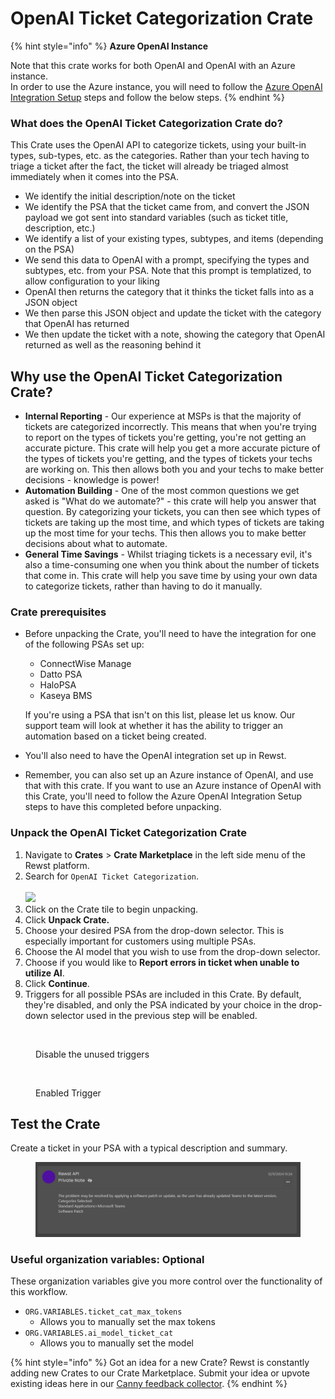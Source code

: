 # OpenAI Ticket Categorization Crate

{% hint style="info" %}
**Azure OpenAI Instance**

Note that this crate works for both OpenAI and OpenAI with an Azure instance.\
In order to use the Azure instance, you will need to follow the [Azure OpenAI Integration Setup](../../configuration/integrations/integration-guides/ai/openai/azure-openai-integration-setup.md) steps and follow the below steps.
{% endhint %}

### What does the OpenAI Ticket Categorization Crate do?

This Crate uses the OpenAI API to categorize tickets, using your built-in types, sub-types, etc. as the categories. Rather than your tech having to triage a ticket after the fact, the ticket will already be triaged almost immediately when it comes into the PSA.

* We identify the initial description/note on the ticket
* We identify the PSA that the ticket came from, and convert the JSON payload we got sent into standard variables (such as ticket title, description, etc.)
* We identify a list of your existing types, subtypes, and items (depending on the PSA)
* We send this data to OpenAI with a prompt, specifying the types and subtypes, etc. from your PSA. Note that this prompt is templatized, to allow configuration to your liking
* OpenAI then returns the category that it thinks the ticket falls into as a JSON object
* We then parse this JSON object and update the ticket with the category that OpenAI has returned
* We then update the ticket with a note, showing the category that OpenAI returned as well as the reasoning behind it

## Why use the OpenAI Ticket Categorization Crate?&#x20;

* **Internal Reporting** - Our experience at MSPs is that the majority of tickets are categorized incorrectly. This means that when you're trying to report on the types of tickets you're getting, you're not getting an accurate picture. This crate will help you get a more accurate picture of the types of tickets you're getting, and the types of tickets your techs are working on. This then allows both you and your techs to make better decisions - knowledge is power!
* **Automation Building** - One of the most common questions we get asked is "What do we automate?" - this crate will help you answer that question. By categorizing your tickets, you can then see which types of tickets are taking up the most time, and which types of tickets are taking up the most time for your techs. This then allows you to make better decisions about what to automate.
* **General Time Savings** - Whilst triaging tickets is a necessary evil, it's also a time-consuming one when you think about the number of tickets that come in. This crate will help you save time by using your own data to categorize tickets, rather than having to do it manually.

### Crate prerequisites

*   Before unpacking the Crate, you'll need to have the integration for one of the following PSAs set up:

    * ConnectWise Manage
    * Datto PSA
    * HaloPSA
    * Kaseya BMS

    If you're using a PSA that isn't on this list, please let us know. Our support team will look at whether it has the ability to trigger an automation based on a ticket being created.
* You'll also need to have the OpenAI integration set up in Rewst.
* Remember, you can also set up an Azure instance of OpenAI, and use that with this crate. If you want to use an Azure instance of OpenAI with this Crate, you'll need to follow the Azure OpenAI Integration Setup steps to have this completed before unpacking.

### Unpack the OpenAI Ticket Categorization Crate

1. Navigate to **Crates** > **Crate Marketplace** in the left side menu of the Rewst platform.
2. Search for `OpenAI Ticket Categorization`.\
   \
   ![](<../../../.gitbook/assets/Screenshot 2025-05-12 at 3.42.48 PM.png>)
3. Click on the Crate tile to begin unpacking.
4. Click **Unpack Crate.**
5. Choose your desired PSA from the drop-down selector. This is especially important for customers using multiple PSAs.&#x20;
6. Choose the AI model that you wish to use from the drop-down selector.&#x20;
7. Choose if you would like to **Report errors in ticket when unable to utilize AI**.
8. Click **Continue**.
9. Triggers for all possible PSAs are included in this Crate. By default, they're disabled, and only the PSA indicated by your choice in the drop-down selector used in the previous step will be enabled.

<figure><img src="../../../.gitbook/assets/DisabledTriggers.png" alt=""><figcaption><p>Disable the unused triggers</p></figcaption></figure>

<figure><img src="../../../.gitbook/assets/Enabledtriggers.png" alt=""><figcaption><p>Enabled Trigger</p></figcaption></figure>

## Test the Crate

Create a ticket in your PSA with a typical description and summary.

<figure><img src="../../../.gitbook/assets/HaloPSANote.png" alt=""><figcaption></figcaption></figure>

### Useful organization variables: Optional

These organization variables give you more control over the functionality of this workflow.

* `ORG.VARIABLES.ticket_cat_max_tokens`
  * Allows you to manually set the max tokens
* `ORG.VARIABLES.ai_model_ticket_cat`
  * Allows you to manually set the model

{% hint style="info" %}
Got an idea for a new Crate? Rewst is constantly adding new Crates to our Crate Marketplace. Submit your idea or upvote existing ideas here in our [Canny feedback collector](https://rewst.canny.io/crates).
{% endhint %}
